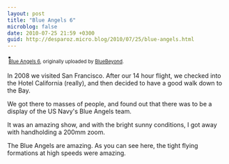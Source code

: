 ```yaml
---
layout: post
title: "Blue Angels 6"
microblog: false
date: 2010-07-25 21:59 +0300
guid: http://desparoz.micro.blog/2010/07/25/blue-angels.html
---
```

<div style="text-align: left; padding: 3px;"><a title="photo sharing" href="http://www.flickr.com/photos/bluebeyond/4829903966/"><img style="border: solid 2px #000000;" src="http://desparoz.me/uploads/2017/2cde9f310d.jpg" alt="" /></a> <br /> <span style="font-size: 0.8em; margin-top: 0px;"><a href="http://www.flickr.com/photos/bluebeyond/4829903966/">Blue Angels 6</a>, originally uploaded by <a href="http://www.flickr.com/people/bluebeyond/">BlueBeyond</a>.</span></div>
<p>In 2008 we visited San Francisco. After our 14 hour flight, we checked into the Hotel California (really), and then decided to have a good walk down to the Bay.</p>
<p> We got there to masses of people, and found out that there was to be a display of the US Navy's Blue Angels team.</p>
<p> It was an amazing show, and with the bright sunny conditions, I got away with handholding a 200mm zoom.</p>
<p> The Blue Angels are amazing. As you can see here, the tight flying formations at high speeds were amazing.</p>
